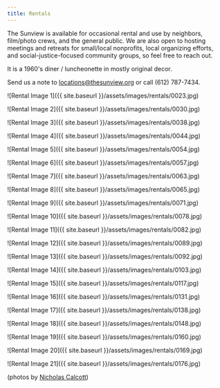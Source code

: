 ```yaml
---
title: Rentals
---
```


The Sunview is available for occasional rental and use by neighbors, film/photo crews, and the general public.  We are also open to hosting meetings and retreats for small/local nonprofits, local organizing efforts, and social-justice-focused community groups, so feel free to reach out.

It is a 1960's diner / luncheonette in mostly original decor.

Send us a note to locations@thesunview.org or call (612) 787-7434.

![Rental Image 1]({{ site.baseurl }}/assets/images/rentals/0023.jpg)

![Rental Image 2]({{ site.baseurl }}/assets/images/rentals/0030.jpg)

![Rental Image 3]({{ site.baseurl }}/assets/images/rentals/0038.jpg)

![Rental Image 4]({{ site.baseurl }}/assets/images/rentals/0044.jpg)

![Rental Image 5]({{ site.baseurl }}/assets/images/rentals/0054.jpg)

![Rental Image 6]({{ site.baseurl }}/assets/images/rentals/0057.jpg)

![Rental Image 7]({{ site.baseurl }}/assets/images/rentals/0063.jpg)

![Rental Image 8]({{ site.baseurl }}/assets/images/rentals/0065.jpg)

![Rental Image 9]({{ site.baseurl }}/assets/images/rentals/0071.jpg)

![Rental Image 10]({{ site.baseurl }}/assets/images/rentals/0078.jpg)

![Rental Image 11]({{ site.baseurl }}/assets/images/rentals/0082.jpg)

![Rental Image 12]({{ site.baseurl }}/assets/images/rentals/0089.jpg)

![Rental Image 13]({{ site.baseurl }}/assets/images/rentals/0092.jpg)

![Rental Image 14]({{ site.baseurl }}/assets/images/rentals/0103.jpg)

![Rental Image 15]({{ site.baseurl }}/assets/images/rentals/0117.jpg)

![Rental Image 16]({{ site.baseurl }}/assets/images/rentals/0131.jpg)

![Rental Image 17]({{ site.baseurl }}/assets/images/rentals/0138.jpg)

![Rental Image 18]({{ site.baseurl }}/assets/images/rentals/0148.jpg)

![Rental Image 19]({{ site.baseurl }}/assets/images/rentals/0160.jpg)

![Rental Image 20]({{ site.baseurl }}/assets/images/rentals/0169.jpg)

![Rental Image 21]({{ site.baseurl }}/assets/images/rentals/0176.jpg)

(photos by [Nicholas Calcott](http://www.nicholascalcott.com/))
